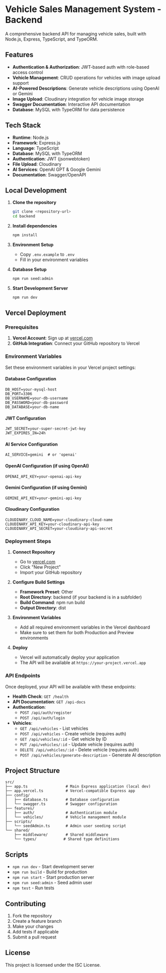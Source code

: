 # Vehicle Sales Management System - Backend

A comprehensive backend API for managing vehicle sales, built with Node.js, Express, TypeScript, and TypeORM.

## Features

- **Authentication & Authorization**: JWT-based auth with role-based access control
- **Vehicle Management**: CRUD operations for vehicles with image upload support
- **AI-Powered Descriptions**: Generate vehicle descriptions using OpenAI or Gemini
- **Image Upload**: Cloudinary integration for vehicle image storage
- **Swagger Documentation**: Interactive API documentation
- **Database**: MySQL with TypeORM for data persistence

## Tech Stack

- **Runtime**: Node.js
- **Framework**: Express.js
- **Language**: TypeScript
- **Database**: MySQL with TypeORM
- **Authentication**: JWT (jsonwebtoken)
- **File Upload**: Cloudinary
- **AI Services**: OpenAI GPT & Google Gemini
- **Documentation**: Swagger/OpenAPI

## Local Development

1. **Clone the repository**
   ```bash
   git clone <repository-url>
   cd backend
   ```

2. **Install dependencies**
   ```bash
   npm install
   ```

3. **Environment Setup**
   - Copy `.env.example` to `.env`
   - Fill in your environment variables

4. **Database Setup**
   ```bash
   npm run seed:admin
   ```

5. **Start Development Server**
   ```bash
   npm run dev
   ```

## Vercel Deployment

### Prerequisites

1. **Vercel Account**: Sign up at [vercel.com](https://vercel.com)
2. **GitHub Integration**: Connect your GitHub repository to Vercel

### Environment Variables

Set these environment variables in your Vercel project settings:

#### Database Configuration
```
DB_HOST=your-mysql-host
DB_PORT=3306
DB_USERNAME=your-db-username
DB_PASSWORD=your-db-password
DB_DATABASE=your-db-name
```

#### JWT Configuration
```
JWT_SECRET=your-super-secret-jwt-key
JWT_EXPIRES_IN=24h
```

#### AI Service Configuration
```
AI_SERVICE=gemini  # or 'openai'
```

#### OpenAI Configuration (if using OpenAI)
```
OPENAI_API_KEY=your-openai-api-key
```

#### Gemini Configuration (if using Gemini)
```
GEMINI_API_KEY=your-gemini-api-key
```

#### Cloudinary Configuration
```
CLOUDINARY_CLOUD_NAME=your-cloudinary-cloud-name
CLOUDINARY_API_KEY=your-cloudinary-api-key
CLOUDINARY_API_SECRET=your-cloudinary-api-secret
```

### Deployment Steps

1. **Connect Repository**
   - Go to [vercel.com](https://vercel.com)
   - Click "New Project"
   - Import your GitHub repository

2. **Configure Build Settings**
   - **Framework Preset**: Other
   - **Root Directory**: backend (if your backend is in a subfolder)
   - **Build Command**: npm run build
   - **Output Directory**: dist

3. **Environment Variables**
   - Add all required environment variables in the Vercel dashboard
   - Make sure to set them for both Production and Preview environments

4. **Deploy**
   - Vercel will automatically deploy your application
   - The API will be available at `https://your-project.vercel.app`

### API Endpoints

Once deployed, your API will be available with these endpoints:

- **Health Check**: `GET /health`
- **API Documentation**: `GET /api-docs`
- **Authentication**:
  - `POST /api/auth/register`
  - `POST /api/auth/login`
- **Vehicles**:
  - `GET /api/vehicles` - List vehicles
  - `POST /api/vehicles` - Create vehicle (requires auth)
  - `GET /api/vehicles/:id` - Get vehicle by ID
  - `PUT /api/vehicles/:id` - Update vehicle (requires auth)
  - `DELETE /api/vehicles/:id` - Delete vehicle (requires auth)
  - `POST /api/vehicles/generate-description` - Generate AI description

## Project Structure

```
src/
├── app.ts                 # Main Express application (local dev)
├── app.vercel.ts          # Vercel-compatible Express app
├── config/
│   ├── database.ts        # Database configuration
│   └── swagger.ts         # Swagger configuration
├── features/
│   ├── auth/              # Authentication module
│   └── vehicles/          # Vehicle management module
├── scripts/
│   └── seedAdmin.ts       # Admin user seeding script
└── shared/
    ├── middleware/        # Shared middleware
    └── types/            # Shared type definitions
```

## Scripts

- `npm run dev` - Start development server
- `npm run build` - Build for production
- `npm run start` - Start production server
- `npm run seed:admin` - Seed admin user
- `npm test` - Run tests

## Contributing

1. Fork the repository
2. Create a feature branch
3. Make your changes
4. Add tests if applicable
5. Submit a pull request

## License

This project is licensed under the ISC License.